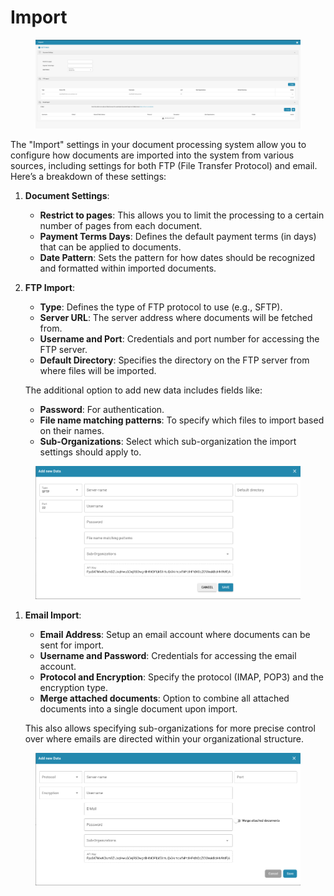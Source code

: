 # Import

<figure><img src="../../../../.gitbook/assets/Bildschirmfoto 2024-05-08 um 10.48.36.png" alt=""><figcaption></figcaption></figure>

The "Import" settings in your document processing system allow you to configure how documents are imported into the system from various sources, including settings for both FTP (File Transfer Protocol) and email. Here’s a breakdown of these settings:

1. **Document Settings**:
   * **Restrict to pages**: This allows you to limit the processing to a certain number of pages from each document.
   * **Payment Terms Days**: Defines the default payment terms (in days) that can be applied to documents.
   * **Date Pattern**: Sets the pattern for how dates should be recognized and formatted within imported documents.
2.  **FTP Import**:

    * **Type**: Defines the type of FTP protocol to use (e.g., SFTP).
    * **Server URL**: The server address where documents will be fetched from.
    * **Username and Port**: Credentials and port number for accessing the FTP server.
    * **Default Directory**: Specifies the directory on the FTP server from where files will be imported.

    The additional option to add new data includes fields like:

    * **Password**: For authentication.
    * **File name matching patterns**: To specify which files to import based on their names.
    * **Sub-Organizations**: Select which sub-organization the import settings should apply to.

<figure><img src="../../../../.gitbook/assets/Bildschirmfoto 2024-05-08 um 10.48.45.png" alt=""><figcaption></figcaption></figure>

1.  **Email Import**:

    * **Email Address**: Setup an email account where documents can be sent for import.
    * **Username and Password**: Credentials for accessing the email account.
    * **Protocol and Encryption**: Specify the protocol (IMAP, POP3) and the encryption type.
    * **Merge attached documents**: Option to combine all attached documents into a single document upon import.

    This also allows specifying sub-organizations for more precise control over where emails are directed within your organizational structure.

<figure><img src="../../../../.gitbook/assets/Bildschirmfoto 2024-05-08 um 10.48.56.png" alt=""><figcaption></figcaption></figure>

